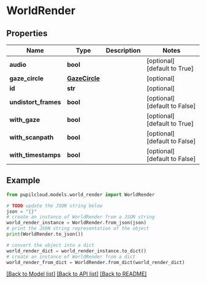 # WorldRender


## Properties

Name | Type | Description | Notes
------------ | ------------- | ------------- | -------------
**audio** | **bool** |  | [optional] [default to True]
**gaze_circle** | [**GazeCircle**](GazeCircle.md) |  | [optional] 
**id** | **str** |  | [optional] 
**undistort_frames** | **bool** |  | [optional] [default to False]
**with_gaze** | **bool** |  | [optional] [default to True]
**with_scanpath** | **bool** |  | [optional] [default to False]
**with_timestamps** | **bool** |  | [optional] [default to False]

## Example

```python
from pupilcloud.models.world_render import WorldRender

# TODO update the JSON string below
json = "{}"
# create an instance of WorldRender from a JSON string
world_render_instance = WorldRender.from_json(json)
# print the JSON string representation of the object
print(WorldRender.to_json())

# convert the object into a dict
world_render_dict = world_render_instance.to_dict()
# create an instance of WorldRender from a dict
world_render_from_dict = WorldRender.from_dict(world_render_dict)
```
[[Back to Model list]](../README.md#documentation-for-models) [[Back to API list]](../README.md#documentation-for-api-endpoints) [[Back to README]](../README.md)


